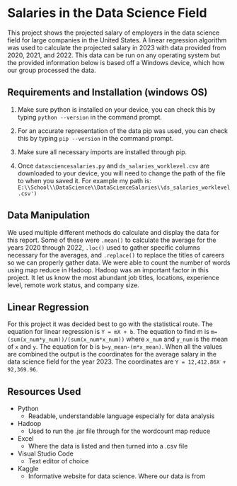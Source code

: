 # Salaries in the Data Science Field

This project shows the projected salary of employers in the data science field for large companies in the United States. A linear regression algorithm was used to calculate the projected salary in 2023 with data provided from 2020, 2021, and 2022. This data can be run on any operating system but the provided information below is based off a Windows device, which how our group processed the data.

## Requirements and Installation (windows OS)
1) Make sure python is installed on your device, you can check this by typing `python --version` in the command prompt.

2) For an accurate representation of the data pip was used, you can check this by typing `pip --version` in the command prompt.

3) Make sure all necessary imports are installed through pip.

4) Once `datasciencesalaries.py` and `ds_salaries_worklevel.csv` are downloaded to your device, you will need to change the path of the file to when you saved it. For example my path is: `E:\\School\\DataScience\\DataScienceSalaries\\ds_salaries_worklevel.csv')`

## Data Manipulation
We used multiple different methods do calculate and display the data for this report. Some of these were `.mean()` to calculate the average for the years 2020 through 2022, `.loc()` used to gather specific columns necessary for the averages, and `.replace()` to replace the titles of careers so we can properly gather data. We were able to count the number of words using map reduce in Hadoop. Hadoop was an important factor in this project. It let us know the most abundant job titles, locations, experience level, remote work status, and company size. 

## Linear Regression 
For this project it was decided best to go with the statistical route. The equation for linear regression is `Y = mX + b`. The equation to find m is `m=(sum(x_num*y_num))/(sum(x_num*x_num))` where `x_num` and `y_num` is the mean of `x` and `y`. The equation for b is `b=y_mean-(m*x_mean)`. When all the values are combined the output is the coordinates for the average salary in the data science field for the year 2023. The coordinates are `Y = 12,412.86X + 92,369.96`. 

## Resources Used
- Python
    - Readable, understandable language especially for data analysis
- Hadoop
    - Used to run the .jar file through for the wordcount map reduce
- Excel
    - Where the data is listed and then turned into a .csv file
- Visual Studio Code
    - Text editor of choice
- Kaggle
    - Informative website for data science. Where our data is from